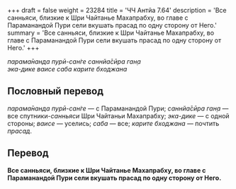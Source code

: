 +++
draft = false
weight = 23284
title = 'ЧЧ Антйа 7.64'
description = 'Все санньяси, близкие к Шри Чайтанье Махапрабху, во главе с Параманандой Пури сели вкушать прасад по одну сторону от Него.'
summary = 'Все санньяси, близкие к Шри Чайтанье Махапрабху, во главе с Параманандой Пури сели вкушать прасад по одну сторону от Него.'
+++

_парама̄нанда пурӣ-сан̇ге саннйа̄сӣра ган̣а  
эка-дике ваисе саба карите бходжана_

## Пословный перевод

_парама̄нанда_ _пурӣ_\-_сан̇ге_ — с Параманандой Пури; _саннйа̄сӣра_ _ган̣а_ — все спутники-_санньяси_ Шри Чайтаньи Махапрабху; _эка_\-_дике_ — с одной стороны; _ваисе_ — уселись; _саба_ — все; _карите_ _бходжана_ — почтить _прасад_.

## Перевод

**Все санньяси, близкие к Шри Чайтанье Махапрабху, во главе с Параманандой Пури сели вкушать прасад по одну сторону от Него.**
